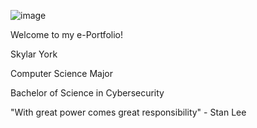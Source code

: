 ![image](https://github.com/SkylarYork/Skylar-York-Portfolio-2024-/assets/160919133/665d4f9d-b83f-4f6b-a6e2-c0067db09503)


Welcome to my e-Portfolio!

Skylar York

Computer Science Major

Bachelor of Science in Cybersecurity

"With great power comes great responsibility" - Stan Lee
